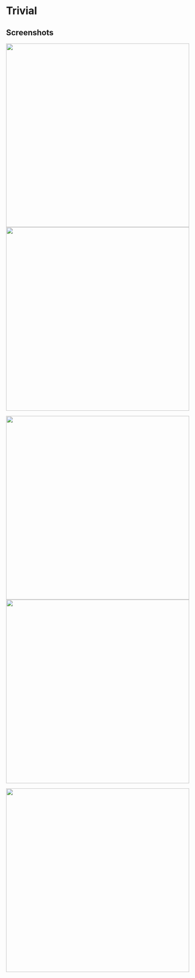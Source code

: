 # Trivial

## Screenshots

<img src="screenshots/screenshot-1.jpg" width="500"> <img src="screenshots/screenshot-2.jpg" width="500">

<img src="screenshots/screenshot-3.jpg" width="500"> <img src="screenshots/screenshot-4.jpg" width="500">

<img src="screenshots/screenshot-5.jpg" width="500">

